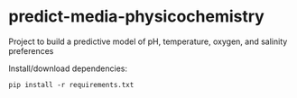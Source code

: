# predict-media-physicochemistry
Project to build a predictive model of pH, temperature, oxygen, and salinity preferences

Install/download dependencies:

```shell
pip install -r requirements.txt
```